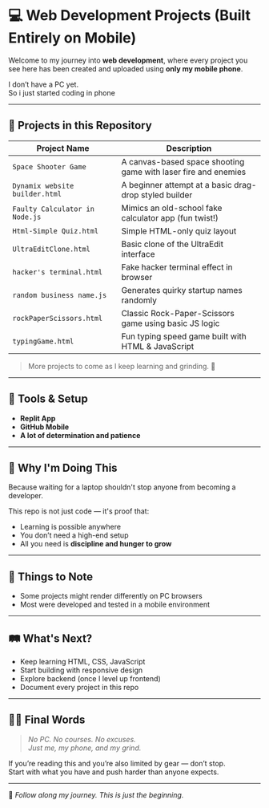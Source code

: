 # 💻 Web Development Projects (Built Entirely on Mobile)

Welcome to my journey into **web development**, where every project you see here has been created and uploaded using **only my mobile phone**.

I don’t have a PC yet.  
So i just started coding in phone

---

## 📁 Projects in this Repository

| Project Name                     | Description                                              |
|----------------------------------|----------------------------------------------------------|
| `Space Shooter Game`            | A canvas-based space shooting game with laser fire and enemies |
| `Dynamix website builder.html`  | A beginner attempt at a basic drag-drop styled builder  |
| `Faulty Calculator in Node.js`  | Mimics an old-school fake calculator app (fun twist!)   |
| `Html-Simple Quiz.html`         | Simple HTML-only quiz layout                            |
| `UltraEditClone.html`           | Basic clone of the UltraEdit interface                  |
| `hacker's terminal.html`        | Fake hacker terminal effect in browser                  |
| `random business name.js`       | Generates quirky startup names randomly                 |
| `rockPaperScissors.html`        | Classic Rock-Paper-Scissors game using basic JS logic   |
| `typingGame.html`               | Fun typing speed game built with HTML & JavaScript      |

> More projects to come as I keep learning and grinding. 🔁

---

## 📱 Tools & Setup

- **Replit App**
- **GitHub Mobile**
- **A lot of determination and patience**

---

## 🎯 Why I'm Doing This

Because waiting for a laptop shouldn't stop anyone from becoming a developer.

This repo is not just code — it's proof that:

- Learning is possible anywhere
- You don’t need a high-end setup
- All you need is **discipline and hunger to grow**

---

## 🚧 Things to Note

- Some projects might render differently on PC browsers
- Most were developed and tested in a mobile environment

---

## 🛤️ What's Next?

- Keep learning HTML, CSS, JavaScript
- Start building with responsive design
- Explore backend (once I level up frontend)
- Document every project in this repo

---

## 👨‍💻 Final Words

> *No PC. No courses. No excuses.*  
> *Just me, my phone, and my grind.*

If you’re reading this and you’re also limited by gear — don’t stop.  
Start with what you have and push harder than anyone expects.

---

📌 *Follow along my journey. This is just the beginning.*
